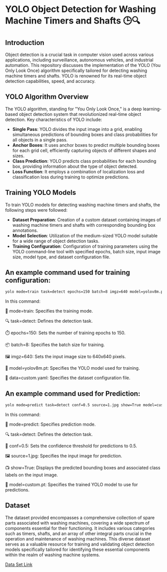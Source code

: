 # YOLO Object Detection for Washing Machine Timers and Shafts 🕒🔍

## Introduction
Object detection is a crucial task in computer vision used across various applications, including surveillance, autonomous vehicles, and industrial automation. This repository discusses the implementation of the YOLO (You Only Look Once) algorithm specifically tailored for detecting washing machine timers and shafts. YOLO is renowned for its real-time object detection capabilities, speed, and accuracy.

## YOLO Algorithm Overview
The YOLO algorithm, standing for "You Only Look Once," is a deep learning-based object detection system that revolutionized real-time object detection. Key characteristics of YOLO include:
- **Single Pass**: YOLO divides the input image into a grid, enabling simultaneous predictions of bounding boxes and class probabilities for all objects in a single pass.
- **Anchor Boxes**: It uses anchor boxes to predict multiple bounding boxes for each grid cell, efficiently capturing objects of different shapes and sizes.
- **Class Prediction**: YOLO predicts class probabilities for each bounding box, providing information about the type of object detected.
- **Loss Function**: It employs a combination of localization loss and classification loss during training to optimize predictions.

## Training YOLO Models
To train YOLO models for detecting washing machine timers and shafts, the following steps were followed:
- **Dataset Preparation**: Creation of a custom dataset containing images of washing machine timers and shafts with corresponding bounding box annotations.
- **Model Selection**: Utilization of the medium-sized YOLO model suitable for a wide range of object detection tasks.
- **Training Configuration**: Configuration of training parameters using the YOLO command-line tool with specified epochs, batch size, input image size, model type, and dataset configuration file.

## An example command used for training configuration:
```bash
yolo mode=train task=detect epochs=150 batch=8 imgz=640 model=yolov8m.pt data=custom.yaml
```
In this command:

🚀 mode=train: Specifies the training mode.

🔍 task=detect: Defines the detection task.

⏱️ epochs=150: Sets the number of training epochs to 150.

📦 batch=8: Specifies the batch size for training.

🖼️ imgz=640: Sets the input image size to 640x640 pixels.

🧠 model=yolov8m.pt: Specifies the YOLO model used for training.

📄 data=custom.yaml: Specifies the dataset configuration file.


## An example command used for Prediction:
```bash
yolo mode=predict task=detect conf=0.5 source=1.jpg show=True model=custom.pt
```

In this command:

🔮 mode=predict: Specifies prediction mode.

🔍 task=detect: Defines the detection task.

🎯 conf=0.5: Sets the confidence threshold for predictions to 0.5.

🖼️ source=1.jpg: Specifies the input image for prediction.

📺 show=True: Displays the predicted bounding boxes and associated class labels on the input image.

🧠 model=custom.pt: Specifies the trained YOLO model to use for predictions.

## Dataset 
The dataset provided encompasses a comprehensive collection of spare parts associated with washing machines, covering a wide spectrum of components essential for their functioning. It includes various categories such as timers, shafts, and an array of other integral parts crucial in the operation and maintenance of washing machines. This diverse dataset serves as a valuable resource for training and validating object detection models specifically tailored for identifying these essential components within the realm of washing machine systems.
 
[Data Set Link](https://drive.google.com/drive/u/2/folders/1T1E-4WB4jfuEpUaOrSF5Xxwroly-FDgY)


